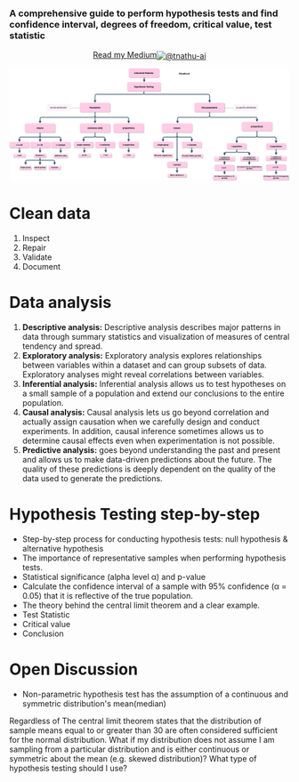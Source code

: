 ### A comprehensive guide to perform hypothesis tests and find confidence interval, degrees of freedom, critical value, test statistic

<p align="center">
<a href="https://tnathu-ai.medium.com/parametric-and-non-parametric-tests-case-study-in-python-1b647c1df3af" target="blank">Read my Medium<img align="center" src="https://raw.githubusercontent.com/rahuldkjain/github-profile-readme-generator/master/src/images/icons/Social/medium.svg" alt="@tnathu-ai" height="30" width="40" /></a>
</p>

![tree map for summary](media/images/hypothesis-testing.png)

# Clean data
1. Inspect
2. Repair
3. Validate
4. Document

# Data analysis
1. **Descriptive analysis:** Descriptive analysis describes major patterns in data through summary statistics and visualization of measures of central tendency and spread.
2. **Exploratory analysis:** Exploratory analysis explores relationships between variables within a dataset and can group subsets of data. Exploratory analyses might reveal correlations between variables.
3. **Inferential analysis:** Inferential analysis allows us to test hypotheses on a small sample of a population and extend our conclusions to the entire population.
4. **Causal analysis:** Causal analysis lets us go beyond correlation and actually assign causation when we carefully design and conduct experiments. In addition, causal inference sometimes allows us to determine causal effects even when experimentation is not possible.
5. **Predictive analysis:** goes beyond understanding the past and present and allows us to make data-driven predictions about the future. The quality of these predictions is deeply dependent on the quality of the data used to generate the predictions.


# Hypothesis Testing step-by-step
+ Step-by-step process for conducting hypothesis tests: null hypothesis & alternative hypothesis
+ The importance of representative samples when performing hypothesis tests.
+ Statistical significance (alpha level α) and p-value
+ Calculate the confidence interval of a sample with 95% confidence (α = 0.05) that it is reflective of the true population.
+ The theory behind the central limit theorem and a clear example.
+ Test Statistic
+ Critical value
+ Conclusion



# Open Discussion
+ Non-parametric hypothesis test has the assumption of a continuous and symmetric distribution's mean(median)

Regardless of The central limit theorem states that the distribution of sample means equal to or greater than 30 are often considered sufficient for the normal distribution. What if my distribution does not assume I am sampling from a particular distribution and is either continuous or symmetric about the mean (e.g. skewed distribution)? What type of hypothesis testing should I use?

